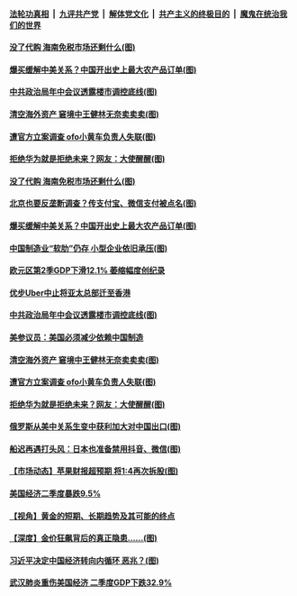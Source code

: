 ####  [法轮功真相](../../../../basic/blob/master/README.md?t=08011302) &nbsp;|&nbsp; [九评共产党](../../../../9ping.md/blob/master/README.md?t=08011302) &nbsp;|&nbsp; [解体党文化](../../../../jtdwh.md/blob/master/README.md?t=08011302)  &nbsp;|&nbsp; [共产主义的终极目的](../../../../gczydzjmd.md/blob/master/README.md?t=08011302) &nbsp;|&nbsp; [魔鬼在统治我们的世界](../../../../mgztzwmdsj.md/blob/master/README.md?t=08011302) 

#### [没了代购 海南免税市场还剩什么(图)](../pages/p5/941511.md?t=08011302) 

#### [爆买缓解中美关系？中国开出史上最大农产品订单(图)](../pages/p5/941477.md?t=08011302) 

#### [中共政治局年中会议透露楼市调控底线(图)](../pages/p5/941462.md?t=08011302) 

#### [清空海外资产 窘境中王健林无奈卖卖卖(图)](../pages/p5/941443.md?t=08011302) 

#### [遭官方立案调查 ofo小黄车负责人失联(图)](../pages/p5/941434.md?t=08011302) 

#### [拒绝华为就是拒绝未来？网友：大使醒醒(图)](../pages/p5/941404.md?t=08011302) 

#### [没了代购 海南免税市场还剩什么(图)](../pages/p5/941511.md?t=08011302) 

#### [北京也要反垄断调查？传支付宝、微信支付被点名(图)](../pages/p5/941503.md?t=08011302) 

#### [爆买缓解中美关系？中国开出史上最大农产品订单(图)](../pages/p5/941477.md?t=08011302) 

#### [中国制造业“软肋”仍存 小型企业依旧承压(图)](../pages/p5/941478.md?t=08011302) 

#### [欧元区第2季GDP下滑12.1% 萎缩幅度创纪录](../pages/p5/941472.md?t=08011302) 

#### [优步Uber中止将亚太总部迁至香港](../pages/p5/941471.md?t=08011302) 

#### [中共政治局年中会议透露楼市调控底线(图)](../pages/p5/941462.md?t=08011302) 

#### [美参议员：美国必须减少依赖中国制造](../pages/p5/941453.md?t=08011302) 

#### [清空海外资产 窘境中王健林无奈卖卖卖(图)](../pages/p5/941443.md?t=08011302) 

#### [遭官方立案调查 ofo小黄车负责人失联(图)](../pages/p5/941434.md?t=08011302) 

#### [拒绝华为就是拒绝未来？网友：大使醒醒(图)](../pages/p5/941404.md?t=08011302) 

#### [俄罗斯从美中关系生变中获利加大对中国出口(图)](../pages/p5/941395.md?t=08011302) 

#### [船迟再遇打头风：日本也准备禁用抖音、微信(图)](../pages/p5/941387.md?t=08011302) 


#### [【市场动态】苹果财报超预期 将1:4再次拆股(图)](../pages/p5/941389.md?t=08011302) 

#### [美国经济二季度暴跌9.5%](../pages/p5/941388.md?t=08011302) 

#### [【视角】黄金的短期、长期趋势及其可能的终点](../pages/p5/941382.md?t=08011302) 

#### [【深度】金价狂飙背后的真正隐患……(图)](../pages/p5/941380.md?t=08011302) 

#### [习近平决定中国经济转向内循环 恶兆？(图)](../pages/p5/941385.md?t=08011302) 

#### [武汉肺炎重伤美国经济 二季度GDP下跌32.9%](../pages/p5/941351.md?t=08011302) 


